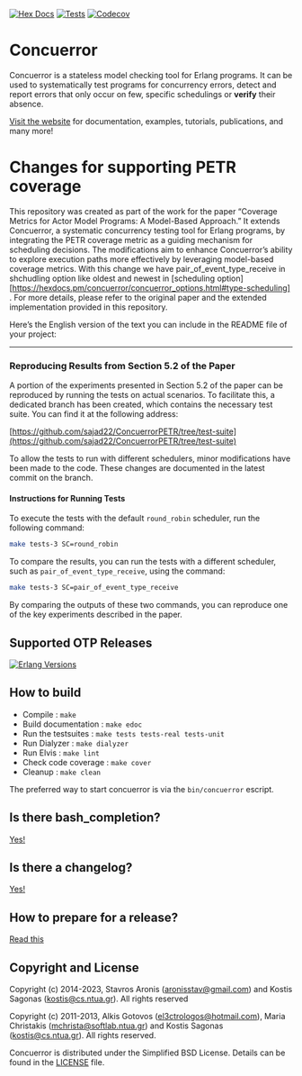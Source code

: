[![Hex Docs][hex badge]][hex]
[![Tests][tests badge]][tests]
[![Codecov][codecov badge]][codecov]

# Concuerror

Concuerror is a stateless model checking tool for Erlang programs. It can be used to systematically test programs for concurrency errors, detect and report errors that only occur on few, specific schedulings or **verify** their absence.

[Visit the website][website] for documentation, examples, tutorials, publications, and many more!

# Changes for supporting PETR coverage
This repository was created as part of the work for the paper “Coverage Metrics for Actor Model Programs: A Model-Based Approach.” It extends Concuerror, a systematic concurrency testing tool for Erlang programs, by integrating the PETR coverage metric as a guiding mechanism for scheduling decisions. The modifications aim to enhance Concuerror’s ability to explore execution paths more effectively by leveraging model-based coverage metrics. With this change we have pair_of_event_type_receive in shchudling option like oldest and newest in [scheduling option][https://hexdocs.pm/concuerror/concuerror_options.html#type-scheduling] . For more details, please refer to the original paper and the extended implementation provided in this repository.

Here’s the English version of the text you can include in the README file of your project:

---

### Reproducing Results from Section 5.2 of the Paper

A portion of the experiments presented in Section 5.2 of the paper can be reproduced by running the tests on actual scenarios. To facilitate this, a dedicated branch has been created, which contains the necessary test suite. You can find it at the following address:

[https://github.com/sajad22/ConcuerrorPETR/tree/test-suite](https://github.com/sajad22/ConcuerrorPETR/tree/test-suite)

To allow the tests to run with different schedulers, minor modifications have been made to the code. These changes are documented in the latest commit on the branch.

#### Instructions for Running Tests

To execute the tests with the default `round_robin` scheduler, run the following command:

```bash
make tests-3 SC=round_robin
```

To compare the results, you can run the tests with a different scheduler, such as `pair_of_event_type_receive`, using the command:

```bash
make tests-3 SC=pair_of_event_type_receive
```

By comparing the outputs of these two commands, you can reproduce one of the key experiments described in the paper.


## Supported OTP Releases

[![Erlang Versions][erlang versions badge]][tests]

## How to build

* Compile             : `make`
* Build documentation : `make edoc`
* Run the testsuites  : `make tests tests-real tests-unit`
* Run Dialyzer        : `make dialyzer`
* Run Elvis           : `make lint`
* Check code coverage : `make cover`
* Cleanup             : `make clean`

The preferred way to start concuerror is via the `bin/concuerror` escript.

## Is there bash_completion?

[Yes!][bash_completion]

## Is there a changelog?

[Yes!][changelog]

## How to prepare for a release?

[Read this][release]

## Copyright and License

Copyright (c) 2014-2023,
Stavros Aronis (<aronisstav@gmail.com>) and
Kostis Sagonas (<kostis@cs.ntua.gr>).
All rights reserved

Copyright (c) 2011-2013,
Alkis Gotovos (<el3ctrologos@hotmail.com>),
Maria Christakis (<mchrista@softlab.ntua.gr>) and
Kostis Sagonas (<kostis@cs.ntua.gr>).
All rights reserved.

Concuerror is distributed under the Simplified BSD License.
Details can be found in the [LICENSE][license] file.

<!-- Links -->
[bash_completion]: ./resources/bash_completion/concuerror
[changelog]: ./CHANGELOG.md
[codecov]: https://codecov.io/gh/parapluu/Concuerror
[hex]: https://hexdocs.pm/concuerror/
[license]: ./LICENSE
[release]: ./resources/how-to-release.md
[tests]: https://github.com/parapluu/Concuerror/actions/workflows/tests.yml
[website]: http://parapluu.github.io/Concuerror

<!-- Badges -->
[codecov badge]: https://codecov.io/gh/parapluu/Concuerror/branch/master/graph/badge.svg
[erlang versions badge]: https://img.shields.io/badge/erlang-20.3%20to%2023.3-blue.svg
[hex badge]: https://img.shields.io/badge/hex-docs-green.svg
[tests badge]: https://github.com/parapluu/Concuerror/actions/workflows/tests.yml/badge.svg

